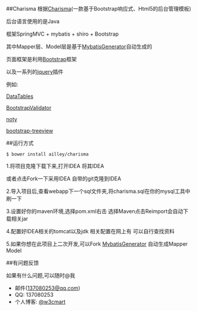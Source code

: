 ##Charisma
根据[Charisma](https://github.com/usmanhalalit/charisma)(一款基于Bootstrap响应式、Html5的后台管理模板)

后台语言使用的是Java

框架SpringMVC + mybatis + shiro + Bootstrap

其中Mapper层、Model层是基于[MybatisGenerator](https://github.com/ailley/MybatisGenerator)自动生成的

页面框架是利用[Bootstrap](https://github.com/twbs/bootstrap)框架

以及一系列的[jquery](https://github.com/jquery/jquery)插件

例如:
    
[DataTables](https://github.com/DataTables/DataTables)
    
[BootstrapValidator](http://bv.doc.javake.cn/api/)

[noty](https://github.com/needim/noty/)

[bootstrap-treeview](https://www.npmjs.com/package/bootstrap-treeview)
    
##运行方式

    $ bower install ailley/charisma

1.将项目克隆下载下来,打开IDEA 将其IDEA

或者点击Fork一下采用IDEA 自带的git克隆到IDEA

2.导入项目后,查看webapp下一个sql文件夹,将charisma.sql在你的mysql工具中刷一下

3.设置好你的maven环境,选择pom.xml右击 选择Maven点击Reimport会自动下载相关jar

4.配置好IDEA相关的tomcat以及jdk 相关配置在网上有 可以自行查找资料

5.如果你想在此项目上二次开发,可以Fork [MybatisGenerator](https://github.com/ailley/MybatisGenerator) 自动生成Mapper Model

##有问题反馈

如果有什么问题,可以随时@我

* 邮件(137080253@qq.com)
* QQ: 137080253
* 个人博客: [@w3cmart](http://w3cmart.com/)

